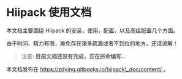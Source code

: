 # Hiipack 使用文档

本文档主要围绕 Hiipack 的安装，使用，配置，以及高级配置几个方面。

由于时间、精力有限，难免存在诸多疏漏或者不到位的地方，还请谅解！

> 注意: **目前文档还没有完成，正在拼命编写...**

本文档发布在 [https://zdying.gitbooks.io/hiipack\_doc/content/ ](https://zdying.gitbooks.io/hiipack_doc/content/)。

